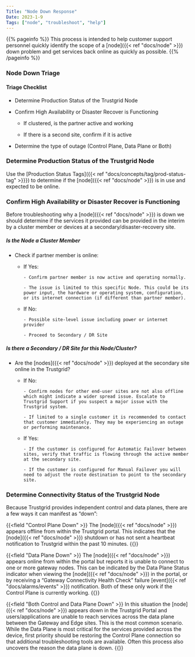 ```yaml
---
Title: "Node Down Response"
Date: 2023-1-9
Tags: ["node", "troubleshoot", "help"]
---
```


{{% pageinfo %}}
This process is intended to help customer support personnel quickly identify the scope of a [node]({{< ref "docs/node" >}}) down problem and get services back online as quickly as possible.
{{% /pageinfo %}}

### Node Down Triage

#### Triage Checklist

- Determine Production Status of the Trustgrid Node

- Confirm High Availability or Disaster Recover is Functioning

  - If clustered, is the partner active and working

  - If there is a second site, confirm if it is active

- Determine the type of outage (Control Plane, Data Plane or Both)

### Determine Production Status of the Trustgrid Node

Use the [Production Status Tags]({{< ref "docs/concepts/tag/prod-status-tag" >}}}) to determine if the [node]({{< ref "docs/node" >}}) is in use and expected to be online.

### Confirm High Availability or Disaster Recover is Functioning

Before troubleshooting why a [node]({{< ref "docs/node" >}}) is down we should determine if the services it provided can be provided in the interim by a cluster member or devices at a secondary/disaster-recovery site.

##### Is the Node a Cluster Member

- Check if partner member is online:

  - If Yes:

        - Confirm partner member is now active and operating normally.

        - The issue is limited to this specific Node. This could be its power input, the hardware or operating system, configuration, or its internet connection (if different than partner member).

  - If No:

        - Possible site-level issue including power or internet provider

        - Proceed to Secondary / DR Site

##### Is there a Secondary / DR Site for this Node/Cluster?

- Are the [nodes]({{< ref "docs/node" >}}) deployed at the secondary site online in the Trustgrid?

  - If No:

        - Confirm nodes for other end-user sites are not also offline which might indicate a wider spread issue. Escalate to Trustgrid Support if you suspect a major issue with the Trustgrid system.

        - If limited to a single customer it is recommended to contact that customer immediately. They may be experiencing an outage or performing maintenance.

  - If Yes:

        - If the customer is configured for Automatic Failover between sites, verify that traffic is flowing through the active member at the secondary site.

        - If the customer is configured for Manual Failover you will need to adjust the route destination to point to the secondary site.

### Determine Connectivity Status of the Trustgrid Node

Because Trustgrid provides independent control and data planes, there are a few ways it can manifest as “down”:

{{<field "Control Plane Down" >}}
The [node]({{< ref "docs/node" >}}) appears offline from within the Trustgrid portal. This indicates that the [node]({{< ref "docs/node" >}}) shutdown or has not sent a heartbeat notification to Trustgrid within the past 10 minutes.
{{</field >}}

{{<field "Data Plane Down" >}}
The [node]({{< ref "docs/node" >}}) appears online from within the portal but reports it is unable to connect to one or more gateway nodes. This can be indicated by the Data Plane Status indicator when viewing the [node]({{< ref "docs/node" >}}) in the portal, or by receiving a “Gateway Connectivity Health Check” failure [event]({{< ref "docs/alarms/events" >}}) notification. Both of these only work if the Control Plane is currently working.
{{</field >}}

{{<field "Both Control and Data Plane Down" >}}
In this situation the [node]({{< ref "docs/node" >}}) appears down in the Trustgrid Portal and users/applications are unable to reach services across the data plane between the Gateway and Edge sites. This is the most common scenario. While the Data Plane is most critical for the services provided across the device, first priority should be restoring the Control Plane connection so that additional troubleshooting tools are available. Often this process also uncovers the reason the data plane is down.
{{</field >}}
